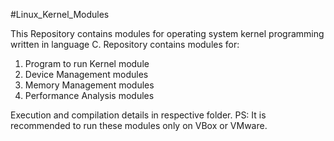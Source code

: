 #Linux_Kernel_Modules

This Repository contains modules for operating system kernel programming written in language C.
Repository contains modules for:
1) Program to run Kernel module
2) Device Management modules
3) Memory Management modules
4) Performance Analysis modules

Execution and compilation details in respective folder.
PS: It is recommended to run these modules only on VBox or VMware. 
